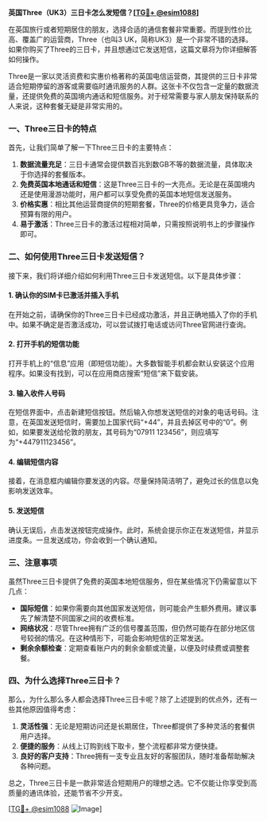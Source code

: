 **英国Three（UK3）三日卡怎么发短信？[[TG💪+ @esim1088](https://t.me/s/esim1088)]**

在英国旅行或者短期居住的朋友，选择合适的通信套餐非常重要。而提到性价比高、覆盖广的运营商，Three（也叫3 UK，简称UK3）是一个非常不错的选择。如果你购买了Three的三日卡，并且想通过它发送短信，这篇文章将为你详细解答如何操作。

Three是一家以灵活资费和实惠价格著称的英国电信运营商，其提供的三日卡非常适合短期停留的游客或需要临时通讯服务的人群。这张卡不仅包含一定量的数据流量，还提供免费的英国境内通话和短信服务。对于经常需要与家人朋友保持联系的人来说，这种套餐无疑是非常实用的。

### 一、Three三日卡的特点

首先，让我们简单了解一下Three三日卡的主要特点：

1. **数据流量充足**：三日卡通常会提供数百兆到数GB不等的数据流量，具体取决于你选择的套餐版本。
2. **免费英国本地通话和短信**：这是Three三日卡的一大亮点。无论是在英国境内还是使用漫游功能时，用户都可以享受免费的英国本地短信发送服务。
3. **价格实惠**：相比其他运营商提供的短期套餐，Three的价格更具竞争力，适合预算有限的用户。
4. **易于激活**：Three三日卡的激活过程相对简单，只需按照说明书上的步骤操作即可。

### 二、如何使用Three三日卡发送短信？

接下来，我们将详细介绍如何利用Three三日卡发送短信。以下是具体步骤：

#### 1. 确认你的SIM卡已激活并插入手机

在开始之前，请确保你的Three三日卡已经成功激活，并且正确地插入了你的手机中。如果不确定是否激活成功，可以尝试拨打电话或访问Three官网进行查询。

#### 2. 打开手机的短信功能

打开手机上的“信息”应用（即短信功能）。大多数智能手机都会默认安装这个应用程序。如果没有找到，可以在应用商店搜索“短信”来下载安装。

#### 3. 输入收件人号码

在短信界面中，点击新建短信按钮。然后输入你想发送短信的对象的电话号码。注意，在英国发送短信时，需要加上国家代码“+44”，并且去掉区号中的“0”。例如，如果要发送给伦敦的朋友，其号码为“07911 123456”，则应填写为“+447911123456”。

#### 4. 编辑短信内容

接着，在消息框内编辑你要发送的内容。尽量保持简洁明了，避免过长的信息以免影响发送效率。

#### 5. 发送短信

确认无误后，点击发送按钮完成操作。此时，系统会提示你正在发送短信，并显示进度条。一旦发送成功，你会收到一个确认通知。

### 三、注意事项

虽然Three三日卡提供了免费的英国本地短信服务，但在某些情况下仍需留意以下几点：

- **国际短信**：如果你需要向其他国家发送短信，则可能会产生额外费用。建议事先了解清楚不同国家之间的收费标准。
- **网络状况**：尽管Three拥有广泛的信号覆盖范围，但仍然可能存在部分地区信号较弱的情况。在这种情形下，可能会影响短信的正常发送。
- **剩余余额检查**：定期查看账户内的剩余金额或流量，以便及时续费或调整套餐。

### 四、为什么选择Three三日卡？

那么，为什么那么多人都会选择Three三日卡呢？除了上述提到的优点外，还有一些其他原因值得考虑：

1. **灵活性强**：无论是短期访问还是长期居住，Three都提供了多种灵活的套餐供用户选择。
2. **便捷的服务**：从线上订购到线下取卡，整个流程都非常方便快捷。
3. **良好的客户支持**：Three拥有一支专业且友好的客服团队，随时准备帮助解决各种问题。

总之，Three三日卡是一款非常适合短期用户的理想之选。它不仅能让你享受到高质量的通讯体验，还能节省不少开支。

[[TG💪+ @esim1088](https://t.me/s/esim1088) ![Image](https://i.postimg.cc/4NQfJmqS/Snipaste-2025-05-13-00-14-12.png)]